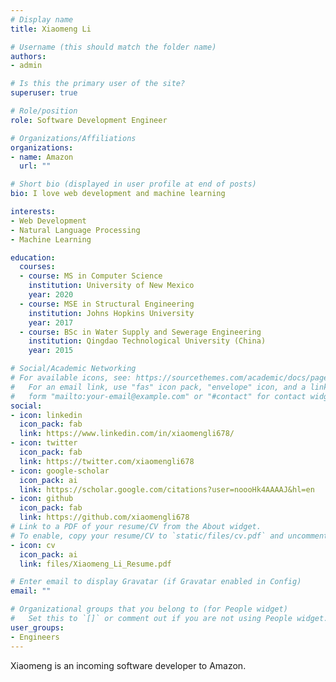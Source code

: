 ```yaml
---
# Display name
title: Xiaomeng Li

# Username (this should match the folder name)
authors:
- admin

# Is this the primary user of the site?
superuser: true

# Role/position
role: Software Development Engineer

# Organizations/Affiliations
organizations:
- name: Amazon
  url: ""

# Short bio (displayed in user profile at end of posts)
bio: I love web development and machine learning

interests:
- Web Development
- Natural Language Processing
- Machine Learning

education:
  courses:
  - course: MS in Computer Science
    institution: University of New Mexico
    year: 2020
  - course: MSE in Structural Engineering
    institution: Johns Hopkins University
    year: 2017
  - course: BSc in Water Supply and Sewerage Engineering
    institution: Qingdao Technological University (China)
    year: 2015

# Social/Academic Networking
# For available icons, see: https://sourcethemes.com/academic/docs/page-builder/#icons
#   For an email link, use "fas" icon pack, "envelope" icon, and a link in the
#   form "mailto:your-email@example.com" or "#contact" for contact widget.
social:
- icon: linkedin
  icon_pack: fab
  link: https://www.linkedin.com/in/xiaomengli678/
- icon: twitter
  icon_pack: fab
  link: https://twitter.com/xiaomengli678
- icon: google-scholar
  icon_pack: ai
  link: https://scholar.google.com/citations?user=noooHk4AAAAJ&hl=en
- icon: github
  icon_pack: fab
  link: https://github.com/xiaomengli678
# Link to a PDF of your resume/CV from the About widget.
# To enable, copy your resume/CV to `static/files/cv.pdf` and uncomment the lines below.
- icon: cv
  icon_pack: ai
  link: files/Xiaomeng_Li_Resume.pdf

# Enter email to display Gravatar (if Gravatar enabled in Config)
email: ""

# Organizational groups that you belong to (for People widget)
#   Set this to `[]` or comment out if you are not using People widget.
user_groups:
- Engineers
---
```


Xiaomeng is an incoming software developer to Amazon.
